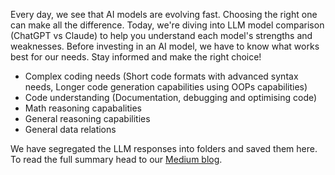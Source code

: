 Every day, we see that AI models are evolving fast. Choosing the right one can make all the difference. Today, we're diving into LLM model comparison (ChatGPT vs Claude) to help you understand each model's strengths and weaknesses.
Before investing in an AI model, we have to know what works best for our needs. Stay informed and make the right choice!

 - Complex coding needs (Short code formats with advanced syntax needs, Longer code generation capabilities using OOPs capabilities)
 - Code understanding (Documentation, debugging and optimising code)
 - Math reasoning capabalities
 - General reasoning capabilities
 - General data relations

We have segregated the LLM responses into folders and saved them here. To read the full summary head to our [Medium blog](https://medium.com/@aimluniverse/claudes-sonet-vs-openai-s-chatgpt-0a656a5063c6).